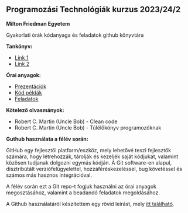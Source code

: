 

## Programozási Technológiák kurzus 2023/24/2

**Milton Friedman Egyetem**

Gyakorlati órák kódanyaga és feladatok github könyvtára

**Tankönyv:**

 - [Link 1](https://www.researchgate.net/publication/350740309_Programozasi_technologiak_A_program_kodja_allandoan_valtozik)
 - [Link 2](http://aries.ektf.hu/~gkusper/ProgTechKonyv.v.1.3.2.pdf)

**Órai anyagok:**
 - [Prezentációk](https://github.com/Herkerr/Milton_ProgTech/tree/main/PPT) 
 - [Kód példák](https://github.com/Herkerr/Milton_ProgTech/tree/main/Example_collection)
 - [Feladatok](https://github.com/Herkerr/Milton_ProgTech/tree/main/Feladatok)

**Kötelező olvasmányok:**
- Robert C. Martin (Uncle Bob) - Clean code
- Robert C. Martin (Uncle Bob) - Túlélőkönyv programozóknak

**Guthub használata a félév során:**

GitHub egy fejlesztői platform/eszköz, mely lehetővé teszi fejlesztők számára, hogy létrehozzák, tárolják és kezeljék saját kódjukat, valamint közösen tudjanak dolgozni egymás kódján.
A Git software-en alapul, disztribútált verziófelügyelettel, hozzáféréskezeléssel, bug követéssel és számos más hasznos integrációval.

A félév során ezt a Git repo-t fogjuk használni az órai anyagok megosztásához, valamint a beadandó feladatok megoldásához.

A Github használatáról készítettem egy rövid leírást, mely [itt található](https://github.com/Herkerr/Milton_ProgTech/blob/main/etc/git_tutorial/README.md).
